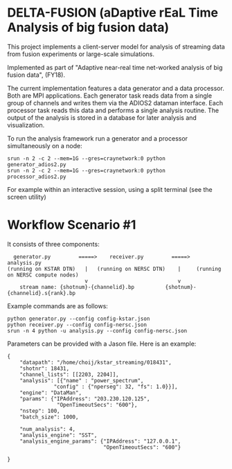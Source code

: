 # DELTA-FUSION (aDaptive rEaL Time Analysis of big fusion data)

This project implements a client-server model for analysis of streaming data from
fusion experiments or large-scale simulations.

Implemented as part of "Adaptive near-real time net-worked analysis of big
fusion data", (FY18).


The current implementation features a data generator and a data processor.
Both are MPI applications. Each generator task reads data from a single group of channels
and writes them via the ADIOS2 dataman interface.
Each processor task reads this data and performs a single analysis routine.
The output of the analysis is stored in a database for later analysis and visualization.


To run the analysis framework run a generator and a processor simultaneously on a node:
```
srun -n 2 -c 2 --mem=1G --gres=craynetwork:0 python generator_adios2.py
srun -n 2 -c 2 --mem=1G --gres=craynetwork:0 python processor_adios2.py
```

For example within an interactive session, using a split terminal (see the screen utility)

# Workflow Scenario #1
It consists of three components:
```
  generator.py         =====>    receiver.py         =====>    analysis.py
(running on KSTAR DTN)   |   (running on NERSC DTN)    |     (running on NERSC compute nodes)
                         v                             v
    stream name: {shotnum}-{channelid}.bp          {shotnum}-{channelid}.s{rank}.bp
```

Example commands are as follows:
```
python generator.py --config config-kstar.json
python receiver.py --config config-nersc.json
srun -n 4 python -u analysis.py --config config-nersc.json
```

Parameters can be provided with a Jason file. Here is an example:
```
{
    "datapath": "/home/choij/kstar_streaming/018431",
    "shotnr": 18431,
    "channel_lists": [[2203, 2204]],
    "analysis": [{"name" : "power_spectrum", 
               "config" : {"nperseg": 32, "fs": 1.0}}],
    "engine": "DataMan", 
    "params": {"IPAddress": "203.230.120.125", 
                "OpenTimeoutSecs": "600"},
    "nstep": 100,
    "batch_size": 1000,

    "num_analysis": 4,
    "analysis_engine": "SST",
    "analysis_engine_params": {"IPAddress": "127.0.0.1",
                               "OpenTimeoutSecs": "600"}

}
```
